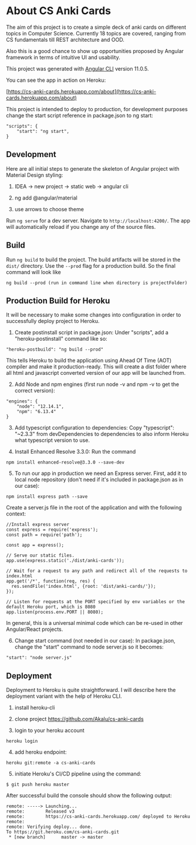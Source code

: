 # About CS Anki Cards

The aim of this project is to create a simple deck of anki cards on different topics in Computer Science. Currently 18 topics are covered, ranging from CS fundamentals till REST architecture and OOD. 

Also this is a good chance to show up opportunities proposed by Angular framework in terms of intuitive UI and usability.

This project was generated with [Angular CLI](https://github.com/angular/angular-cli) version 11.0.5.

You can see the app in action on Heroku:

[https://cs-anki-cards.herokuapp.com/about](https://cs-anki-cards.herokuapp.com/about)


This project is intended to deploy to production, for development purposes change the start script reference in package.json to ng start:

```
"scripts": {
    "start": "ng start",
}
```

## Development

Here are all initial steps to generate the skeleton of Angular project with Material Design styling:

1) IDEA -> new project -> static web -> angular cli

2) ng add @angular/material

3) use arrows to choose theme

Run `ng serve` for a dev server. Navigate to `http://localhost:4200/`. The app will automatically reload if you change any of the source files.

## Build

Run `ng build` to build the project. The build artifacts will be stored in the `dist/` directory. Use the `--prod` flag for a production build. So the final command will look like

```
ng build --prod (run in command line when directory is projectFolder)
```

## Production Build for Heroku

It will be necessary to make some changes into configuration in order to successfully deploy project to Heroku.

1) Create postinstall script in package.json: 
Under "scripts", add a "heroku-postinstall" command like so:

```
"heroku-postbuild": "ng build --prod"
```

This tells Heroku to build the application using Ahead Of Time (AOT) compiler and make it production-ready. This will create a dist folder where all html and javascript converted version of our app will be launched from.

2) Add Node and npm engines (first run node -v and npm -v to get the correct version):

```
"engines": {
    "node": "12.14.1",
    "npm": "6.13.4"
}
```

3) Add typescript configuration to dependencies:
Copy "typescript": "~2.3.3" from devDependencies to dependencies to also inform Heroku what typescript version to use.

4) Install Enhanced Resolve 3.3.0:
Run the command 

```
npm install enhanced-resolve@3.3.0 --save-dev
```

5) To run our  app in production we need an Express server. First, add it to local node repository (don't need if it's included in package.json as in our case):

```
npm install express path --save
```
Create a server.js file in the root of the application and with the following context:

```
//Install express server
const express = require('express');
const path = require('path');

const app = express();

// Serve our static files.
app.use(express.static('./dist/anki-cards'));

// Wait for a request to any path and redirect all of the requests to index.html
app.get('/*', function(req, res) {
  res.sendFile('index.html', {root: 'dist/anki-cards/'});
});

// Listen for requests at the PORT specified by env variables or the default Heroku port, which is 8080
app.listen(process.env.PORT || 8080);
```

In general, this is a universal minimal code which can be re-used in other Angular/React projects.

6) Change start command (not needed in our case):
In package.json, change the "start" command to node server.js so it becomes:

```
"start": "node server.js"
```


## Deployment

Deployment to Heroku is quite straightforward. I will describe here the deployment variant with the help of Heroku CLI.

1) install heroku-cli

2) clone project https://github.com/Akalu/cs-anki-cards

3) login to your heroku account

```
heroku login
```

4) add heroku endpoint:

```
heroku git:remote -a cs-anki-cards
```

5) initiate Heroku's CI/CD pipeline using the command:

```
$ git push heroku master
```

After successful build the console should show the following output:

```
remote: -----> Launching...
remote:        Released v3
remote:        https://cs-anki-cards.herokuapp.com/ deployed to Heroku
remote:
remote: Verifying deploy... done.
To https://git.heroku.com/cs-anki-cards.git
 * [new branch]      master -> master
```




